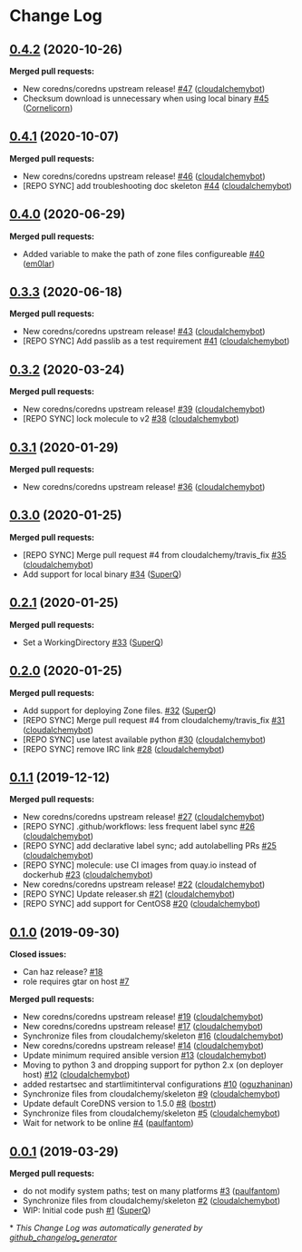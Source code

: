 # Change Log

## [0.4.2](https://galaxy.ansible.com/cloudalchemy/coredns) (2020-10-26)
**Merged pull requests:**

- New coredns/coredns upstream release! [\#47](https://github.com/cloudalchemy/ansible-coredns/pull/47) ([cloudalchemybot](https://github.com/cloudalchemybot))
- Checksum download is unnecessary when using local binary [\#45](https://github.com/cloudalchemy/ansible-coredns/pull/45) ([Cornelicorn](https://github.com/Cornelicorn))

## [0.4.1](https://galaxy.ansible.com/cloudalchemy/coredns) (2020-10-07)
**Merged pull requests:**

- New coredns/coredns upstream release! [\#46](https://github.com/cloudalchemy/ansible-coredns/pull/46) ([cloudalchemybot](https://github.com/cloudalchemybot))
- \[REPO SYNC\] add troubleshooting doc skeleton [\#44](https://github.com/cloudalchemy/ansible-coredns/pull/44) ([cloudalchemybot](https://github.com/cloudalchemybot))

## [0.4.0](https://galaxy.ansible.com/cloudalchemy/coredns) (2020-06-29)
**Merged pull requests:**

- Added variable to make the path of zone files configureable [\#40](https://github.com/cloudalchemy/ansible-coredns/pull/40) ([em0lar](https://github.com/em0lar))

## [0.3.3](https://galaxy.ansible.com/cloudalchemy/coredns) (2020-06-18)
**Merged pull requests:**

- New coredns/coredns upstream release! [\#43](https://github.com/cloudalchemy/ansible-coredns/pull/43) ([cloudalchemybot](https://github.com/cloudalchemybot))
- \[REPO SYNC\] Add passlib as a test requirement [\#41](https://github.com/cloudalchemy/ansible-coredns/pull/41) ([cloudalchemybot](https://github.com/cloudalchemybot))

## [0.3.2](https://galaxy.ansible.com/cloudalchemy/coredns) (2020-03-24)
**Merged pull requests:**

- New coredns/coredns upstream release! [\#39](https://github.com/cloudalchemy/ansible-coredns/pull/39) ([cloudalchemybot](https://github.com/cloudalchemybot))
- \[REPO SYNC\] lock molecule to v2 [\#38](https://github.com/cloudalchemy/ansible-coredns/pull/38) ([cloudalchemybot](https://github.com/cloudalchemybot))

## [0.3.1](https://galaxy.ansible.com/cloudalchemy/coredns) (2020-01-29)
**Merged pull requests:**

- New coredns/coredns upstream release! [\#36](https://github.com/cloudalchemy/ansible-coredns/pull/36) ([cloudalchemybot](https://github.com/cloudalchemybot))

## [0.3.0](https://galaxy.ansible.com/cloudalchemy/coredns) (2020-01-25)
**Merged pull requests:**

- \[REPO SYNC\] Merge pull request \#4 from cloudalchemy/travis\_fix [\#35](https://github.com/cloudalchemy/ansible-coredns/pull/35) ([cloudalchemybot](https://github.com/cloudalchemybot))
- Add support for local binary [\#34](https://github.com/cloudalchemy/ansible-coredns/pull/34) ([SuperQ](https://github.com/SuperQ))

## [0.2.1](https://galaxy.ansible.com/cloudalchemy/coredns) (2020-01-25)
**Merged pull requests:**

- Set a WorkingDirectory [\#33](https://github.com/cloudalchemy/ansible-coredns/pull/33) ([SuperQ](https://github.com/SuperQ))

## [0.2.0](https://galaxy.ansible.com/cloudalchemy/coredns) (2020-01-25)
**Merged pull requests:**

- Add support for deploying Zone files. [\#32](https://github.com/cloudalchemy/ansible-coredns/pull/32) ([SuperQ](https://github.com/SuperQ))
- \[REPO SYNC\] Merge pull request \#4 from cloudalchemy/travis\_fix [\#31](https://github.com/cloudalchemy/ansible-coredns/pull/31) ([cloudalchemybot](https://github.com/cloudalchemybot))
- \[REPO SYNC\] use latest available python [\#30](https://github.com/cloudalchemy/ansible-coredns/pull/30) ([cloudalchemybot](https://github.com/cloudalchemybot))
- \[REPO SYNC\] remove IRC link [\#28](https://github.com/cloudalchemy/ansible-coredns/pull/28) ([cloudalchemybot](https://github.com/cloudalchemybot))

## [0.1.1](https://galaxy.ansible.com/cloudalchemy/coredns) (2019-12-12)
**Merged pull requests:**

- New coredns/coredns upstream release! [\#27](https://github.com/cloudalchemy/ansible-coredns/pull/27) ([cloudalchemybot](https://github.com/cloudalchemybot))
- \[REPO SYNC\] .github/workflows: less frequent label sync [\#26](https://github.com/cloudalchemy/ansible-coredns/pull/26) ([cloudalchemybot](https://github.com/cloudalchemybot))
- \[REPO SYNC\] add declarative label sync; add autolabelling PRs [\#25](https://github.com/cloudalchemy/ansible-coredns/pull/25) ([cloudalchemybot](https://github.com/cloudalchemybot))
- \[REPO SYNC\] molecule: use CI images from quay.io instead of dockerhub [\#23](https://github.com/cloudalchemy/ansible-coredns/pull/23) ([cloudalchemybot](https://github.com/cloudalchemybot))
- New coredns/coredns upstream release! [\#22](https://github.com/cloudalchemy/ansible-coredns/pull/22) ([cloudalchemybot](https://github.com/cloudalchemybot))
- \[REPO SYNC\] Update releaser.sh [\#21](https://github.com/cloudalchemy/ansible-coredns/pull/21) ([cloudalchemybot](https://github.com/cloudalchemybot))
- \[REPO SYNC\] add support for CentOS8 [\#20](https://github.com/cloudalchemy/ansible-coredns/pull/20) ([cloudalchemybot](https://github.com/cloudalchemybot))

## [0.1.0](https://galaxy.ansible.com/cloudalchemy/coredns) (2019-09-30)
**Closed issues:**

- Can haz release? [\#18](https://github.com/cloudalchemy/ansible-coredns/issues/18)
- role requires gtar on host [\#7](https://github.com/cloudalchemy/ansible-coredns/issues/7)

**Merged pull requests:**

- New coredns/coredns upstream release! [\#19](https://github.com/cloudalchemy/ansible-coredns/pull/19) ([cloudalchemybot](https://github.com/cloudalchemybot))
- New coredns/coredns upstream release! [\#17](https://github.com/cloudalchemy/ansible-coredns/pull/17) ([cloudalchemybot](https://github.com/cloudalchemybot))
- Synchronize files from cloudalchemy/skeleton [\#16](https://github.com/cloudalchemy/ansible-coredns/pull/16) ([cloudalchemybot](https://github.com/cloudalchemybot))
- New coredns/coredns upstream release! [\#14](https://github.com/cloudalchemy/ansible-coredns/pull/14) ([cloudalchemybot](https://github.com/cloudalchemybot))
- Update minimum required ansible version [\#13](https://github.com/cloudalchemy/ansible-coredns/pull/13) ([cloudalchemybot](https://github.com/cloudalchemybot))
- Moving to python 3 and dropping support for python 2.x \(on deployer host\) [\#12](https://github.com/cloudalchemy/ansible-coredns/pull/12) ([cloudalchemybot](https://github.com/cloudalchemybot))
- added restartsec and startlimitinterval configurations [\#10](https://github.com/cloudalchemy/ansible-coredns/pull/10) ([oguzhaninan](https://github.com/oguzhaninan))
- Synchronize files from cloudalchemy/skeleton [\#9](https://github.com/cloudalchemy/ansible-coredns/pull/9) ([cloudalchemybot](https://github.com/cloudalchemybot))
- Update default CoreDNS version to 1.5.0 [\#8](https://github.com/cloudalchemy/ansible-coredns/pull/8) ([bostrt](https://github.com/bostrt))
- Synchronize files from cloudalchemy/skeleton [\#5](https://github.com/cloudalchemy/ansible-coredns/pull/5) ([cloudalchemybot](https://github.com/cloudalchemybot))
- Wait for network to be online [\#4](https://github.com/cloudalchemy/ansible-coredns/pull/4) ([paulfantom](https://github.com/paulfantom))

## [0.0.1](https://galaxy.ansible.com/cloudalchemy/coredns) (2019-03-29)
**Merged pull requests:**

- do not modify system paths; test on many platforms [\#3](https://github.com/cloudalchemy/ansible-coredns/pull/3) ([paulfantom](https://github.com/paulfantom))
- Synchronize files from cloudalchemy/skeleton [\#2](https://github.com/cloudalchemy/ansible-coredns/pull/2) ([cloudalchemybot](https://github.com/cloudalchemybot))
- WIP: Initial code push [\#1](https://github.com/cloudalchemy/ansible-coredns/pull/1) ([SuperQ](https://github.com/SuperQ))



\* *This Change Log was automatically generated by [github_changelog_generator](https://github.com/skywinder/Github-Changelog-Generator)*